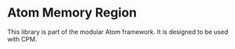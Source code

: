 # Atom Memory Region

This library is part of the modular Atom framework.
It is designed to be used with CPM.
